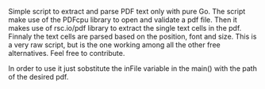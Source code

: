 Simple script to extract and parse PDF text only with pure Go.
The script make use of the PDFcpu library to open and validate a pdf file. Then it makes use of rsc.io/pdf library to extract the single text cells in the pdf. Finnaly the text cells are parsed based on the position, font and size.
This is a very raw script, but is the one working among all the other free alternatives. Feel free to contribute.

In order to use it just sobstitute the inFile variable in the main() with the path of the desired pdf.
